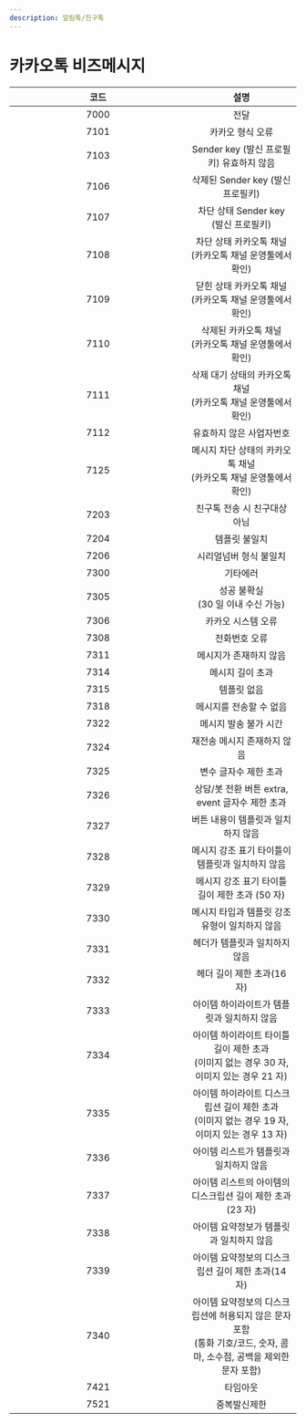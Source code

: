 ```yaml
---
description: 알림톡/친구톡
---
```


# 카카오톡 비즈메시지

<table><thead><tr><th width="294.5" align="center">코드</th><th align="center">설명</th></tr></thead><tbody><tr><td align="center">7000</td><td align="center">전달</td></tr><tr><td align="center">7101</td><td align="center">카카오 형식 오류</td></tr><tr><td align="center">7103</td><td align="center">Sender key (발신 프로필키) 유효하지 않음</td></tr><tr><td align="center">7106</td><td align="center">삭제된 Sender key (발신 프로필키)</td></tr><tr><td align="center">7107</td><td align="center">차단 상태 Sender key (발신 프로필키)</td></tr><tr><td align="center">7108</td><td align="center">차단 상태 카카오톡 채널<br>(카카오톡 채널 운영툴에서 확인)</td></tr><tr><td align="center">7109</td><td align="center">닫힌 상태 카카오톡 채널<br>(카카오톡 채널 운영툴에서 확인)</td></tr><tr><td align="center">7110</td><td align="center">삭제된 카카오톡 채널<br>(카카오톡 채널 운영툴에서 확인)</td></tr><tr><td align="center">7111</td><td align="center">삭제 대기 상태의 카카오톡 채널<br>(카카오톡 채널 운영툴에서 확인)</td></tr><tr><td align="center">7112</td><td align="center">유효하지 않은 사업자번호</td></tr><tr><td align="center">7125</td><td align="center">메시지 차단 상태의 카카오톡 채널<br>(카카오톡 채널 운영툴에서 확인)</td></tr><tr><td align="center">7203</td><td align="center">친구톡 전송 시 친구대상 아님</td></tr><tr><td align="center">7204</td><td align="center">템플릿 불일치</td></tr><tr><td align="center">7206</td><td align="center">시리얼넘버 형식 불일치</td></tr><tr><td align="center">7300</td><td align="center">기타에러</td></tr><tr><td align="center">7305</td><td align="center">성공 불확실<br>(30 일 이내 수신 가능)</td></tr><tr><td align="center">7306</td><td align="center">카카오 시스템 오류</td></tr><tr><td align="center">7308</td><td align="center">전화번호 오류</td></tr><tr><td align="center">7311</td><td align="center">메시지가 존재하지 않음</td></tr><tr><td align="center">7314</td><td align="center">메시지 길이 초과</td></tr><tr><td align="center">7315</td><td align="center">템플릿 없음</td></tr><tr><td align="center">7318</td><td align="center">메시지를 전송할 수 없음</td></tr><tr><td align="center">7322</td><td align="center">메시지 발송 불가 시간</td></tr><tr><td align="center">7324</td><td align="center">재전송 메시지 존재하지 않음</td></tr><tr><td align="center">7325</td><td align="center">변수 글자수 제한 초과</td></tr><tr><td align="center">7326</td><td align="center">상담/봇 전환 버튼 extra, event 글자수 제한 초과</td></tr><tr><td align="center">7327</td><td align="center">버튼 내용이 템플릿과 일치하지 않음</td></tr><tr><td align="center">7328</td><td align="center">메시지 강조 표기 타이틀이 템플릿과 일치하지 않음</td></tr><tr><td align="center">7329</td><td align="center">메시지 강조 표기 타이틀 길이 제한 초과 (50 자)</td></tr><tr><td align="center">7330</td><td align="center">메시지 타입과 템플릿 강조유형이 일치하지 않음</td></tr><tr><td align="center">7331</td><td align="center">헤더가 템플릿과 일치하지 않음</td></tr><tr><td align="center">7332</td><td align="center">헤더 길이 제한 초과(16 자)</td></tr><tr><td align="center">7333</td><td align="center">아이템 하이라이트가 템플릿과 일치하지 않음</td></tr><tr><td align="center">7334</td><td align="center">아이템 하이라이트 타이틀 길이 제한 초과<br>(이미지 없는 경우 30 자, 이미지 있는 경우 21 자)</td></tr><tr><td align="center">7335</td><td align="center">아이템 하이라이트 디스크립션 길이 제한 초과<br>(이미지 없는 경우 19 자, 이미지 있는 경우 13 자)</td></tr><tr><td align="center">7336</td><td align="center">아이템 리스트가 템플릿과 일치하지 않음</td></tr><tr><td align="center">7337</td><td align="center">아이템 리스트의 아이템의 디스크립션 길이 제한 초과(23 자)</td></tr><tr><td align="center">7338</td><td align="center">아이템 요약정보가 템플릿과 일치하지 않음</td></tr><tr><td align="center">7339</td><td align="center">아이템 요약정보의 디스크립션 길이 제한 초과(14 자)</td></tr><tr><td align="center">7340</td><td align="center">아이템 요약정보의 디스크립션에 허용되지 않은 문자 포함<br>(통화 기호/코드, 숫자, 콤마, 소수점, 공백을 제외한 문자 포함)</td></tr><tr><td align="center">7421</td><td align="center">타임아웃</td></tr><tr><td align="center">7521</td><td align="center">중복발신제한</td></tr></tbody></table>

